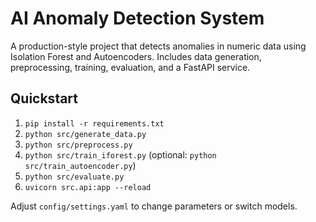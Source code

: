 # AI Anomaly Detection System
A production-style project that detects anomalies in numeric data using Isolation Forest and Autoencoders. Includes data generation, preprocessing, training, evaluation, and a FastAPI service.


## Quickstart
1) `pip install -r requirements.txt`
2) `python src/generate_data.py`
3) `python src/preprocess.py`
4) `python src/train_iforest.py` (optional: `python src/train_autoencoder.py`)
5) `python src/evaluate.py`
6) `uvicorn src.api:app --reload`

Adjust `config/settings.yaml` to change parameters or switch models.
